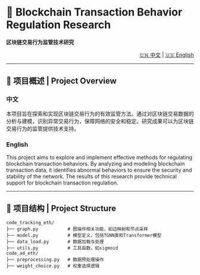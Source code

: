 # 🚀 Blockchain Transaction Behavior Regulation Research  
**区块链交易行为监管技术研究**

<div align="right">
    <a href="#readme-cn">🇨🇳 中文</a> | <a href="#readme-en">🇺🇸 English</a>
</div>

---

## 📖 项目概述 | Project Overview

### 中文
本项目旨在探索和实现区块链交易行为的有效监管方法。通过对区块链交易数据的分析与建模，识别异常交易行为，保障网络的安全和稳定。研究成果可以为区块链交易行为的监管提供技术支持。

### English
This project aims to explore and implement effective methods for regulating blockchain transaction behaviors. By analyzing and modeling blockchain transaction data, it identifies abnormal behaviors to ensure the security and stability of the network. The results of this research provide technical support for blockchain transaction regulation.

---

## 📂 项目结构 | Project Structure

```text
code_tracking_eth/  
├── graph.py           # 图操作相关功能，如边映射和节点采样
├── model.py           # 模型定义，包括TGNN类和Transformer模型
├── data_load.py       # 数据加载与处理
├── utils.py           # 工具函数，如sigmoid
code_ad_eth/  
├── preprocessing.py   # 数据预处理操作
├── weight_choice.py   # 权重选择逻辑